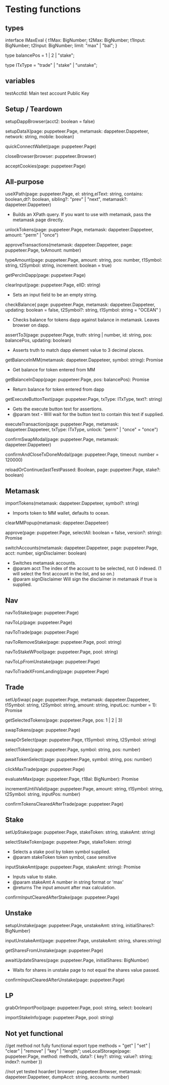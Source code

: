 # Testing functions

## types

interface IMaxEval {
t1Max: BigNumber;
t2Max: BigNumber;
t1Input: BigNumber;
t2Input: BigNumber;
limit: "max" | "bal";
}

type balancePos = 1 | 2 | "stake";

type ITxType = "trade" | "stake" | "unstake";

## variables

testAcctId:
Main test account Public Key

## Setup / Teardown

setupDappBrowser(acct2: boolean = false)

setupDataX(page: puppeteer.Page, metamask: dappeteer.Dappeteer, network: string, mobile: boolean)

quickConnectWallet(page: puppeteer.Page)

closeBrowser(browser: puppeteer.Browser)

acceptCookies(page: puppeteer.Page)

## All-purpose

useXPath(page: puppeteer.Page, el: string,elText: string, contains: boolean,dt?: boolean, sibling?: "prev" | "next", metamask?: dappeteer.Dappeteer)
- Builds an XPath query. If you want to use with metamask, pass the metamask page directly.

unlockTokens(page: puppeteer.Page, metamask: dappeteer.Dappeteer, amount: "perm" | "once")

approveTransactions(metamask: dappeteer.Dappeteer, page: puppeteer.Page, txAmount: number)

typeAmount(page: puppeteer.Page, amount: string, pos: number, t1Symbol: string, t2Symbol: string, increment: boolean = true)

getPercInDapp(page: puppeteer.Page)

clearInput(page: puppeteer.Page, elID: string)
- Sets an input field to be an empty string.

checkBalance( page: puppeteer.Page, metamask: dappeteer.Dappeteer, updating: boolean = false, t2Symbol?: string, t1Symbol: string = "OCEAN" )
- Checks balance for tokens dapp against balance in metamask. Leaves browser on dapp.

assertTo3(page: puppeteer.Page, truth: string | number, id: string, pos: balancePos, updating: boolean)
- Asserts truth to match dapp element value to 3 decimal places.

getBalanceInMM(metamask: dappeteer.Dappeteer, symbol: string): Promise<string>
- Get balance for token entered from MM

getBalanceInDapp(page: puppeteer.Page, pos: balancePos): Promise<number>
- Return balance for token entered from dapp

getExecuteButtonText(page: puppeteer.Page, txType: ITxType, text?: string)
- Gets the execute button text for assertions.
- @param text - Will wait for the button text to contain this text if supplied.

executeTransaction(page: puppeteer.Page, metamask: dappeteer.Dappeteer, txType: ITxType, unlock: "perm" | "once" = "once")

confirmSwapModal(page: puppeteer.Page, metamask: dappeteer.Dappeteer)

confirmAndCloseTxDoneModal(page: puppeteer.Page, timeout: number = 120000)

reloadOrContinue(lastTestPassed: Boolean, page: puppeteer.Page, stake?: boolean)

## Metamask

importTokens(metamask: dappeteer.Dappeteer, symbol?: string)
- Imports token to MM wallet, defaults to ocean.

clearMMPopup(metamask: dappeteer.Dappeteer)

approve(page: puppeteer.Page, selectAll: boolean = false, version?: string): Promise<void>

switchAccounts(metamask: dappeteer.Dappeteer, page: puppeteer.Page, acct: number, signDisclaimer: boolean)
- Switches metamask accounts.
- @param acct The index of the account to be selected, not 0 indexed. (1 will select the first account in the list, and so on.)
- @param signDisclaimer Will sign the disclaimer in metamask if true is supplied.

## Nav

navToStake(page: puppeteer.Page)

navToLp(page: puppeteer.Page)

navToTrade(page: puppeteer.Page)

navToRemoveStake(page: puppeteer.Page, pool: string)

navToStakeWPool(page: puppeteer.Page, pool: string)

navToLpFromUnstake(page: puppeteer.Page)

navToTradeXFromLanding(page: puppeteer.Page)

## Trade

setUpSwap( page: puppeteer.Page, metamask: dappeteer.Dappeteer, t1Symbol: string, t2Symbol: string, amount: string, inputLoc: number = 1): Promise<void>

getSelectedTokens(page: puppeteer.Page, pos: 1 | 2 | 3)

swapTokens(page: puppeteer.Page)

swapOrSelect(page: puppeteer.Page, t1Symbol: string, t2Symbol: string)

selectToken(page: puppeteer.Page, symbol: string, pos: number)

awaitTokenSelect(page: puppeteer.Page, symbol: string, pos: number)

clickMaxTrade(page: puppeteer.Page)

evaluateMax(page: puppeteer.Page, t1Bal: BigNumber): Promise<IMaxEval>

incrementUntilValid(page: puppeteer.Page, amount: string, t1Symbol: string, t2Symbol: string, inputPos: number)

confirmTokensClearedAfterTrade(page: puppeteer.Page)

## Stake

setUpStake(page: puppeteer.Page, stakeToken: string, stakeAmt: string)

selectStakeToken(page: puppeteer.Page, stakeToken: string)
- Selects a stake pool by token symbol supplied.
- @param stakeToken token symbol, case sensitive

inputStakeAmt(page: puppeteer.Page, stakeAmt: string): Promise<string>
- Inputs value to stake.
- @param stakeAmt A number in string format or 'max'
- @returns The input amount after max calculation.

confirmInputClearedAfterStake(page: puppeteer.Page)

## Unstake

setupUnstake(page: puppeteer.Page, unstakeAmt: string, initialShares?: BigNumber)

inputUnstakeAmt(page: puppeteer.Page, unstakeAmt: string, shares:string)

getSharesFromUnstake(page: puppeteer.Page)

awaitUpdateShares(page: puppeteer.Page, initialShares: BigNumber)
- Waits for shares in unstake page to not equal the shares value passed.

confirmInputClearedAfterUnstake(page: puppeteer.Page)
## LP

grabOrImportPool(page: puppeteer.Page, pool: string, select: boolean)

importStakeInfo(page: puppeteer.Page, pool: string)


## Not yet functional
//get method not fully functional
export type methods = "get" | "set" | "clear" | "remove" | "key" | "length";
useLocalStorage(page: puppeteer.Page, method: methods, data?: { key?: string; value?: string; index?: number })

//not yet tested
hoarder( browser: puppeteer.Browser, metamask: dappeteer.Dappeteer, dumpAcct: string, accounts: number)
